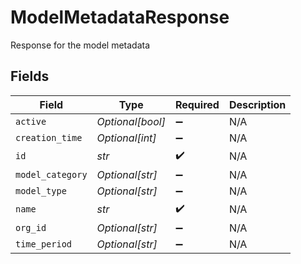 # ModelMetadataResponse

Response for the model metadata


## Fields

| Field              | Type               | Required           | Description        |
| ------------------ | ------------------ | ------------------ | ------------------ |
| `active`           | *Optional[bool]*   | :heavy_minus_sign: | N/A                |
| `creation_time`    | *Optional[int]*    | :heavy_minus_sign: | N/A                |
| `id`               | *str*              | :heavy_check_mark: | N/A                |
| `model_category`   | *Optional[str]*    | :heavy_minus_sign: | N/A                |
| `model_type`       | *Optional[str]*    | :heavy_minus_sign: | N/A                |
| `name`             | *str*              | :heavy_check_mark: | N/A                |
| `org_id`           | *Optional[str]*    | :heavy_minus_sign: | N/A                |
| `time_period`      | *Optional[str]*    | :heavy_minus_sign: | N/A                |